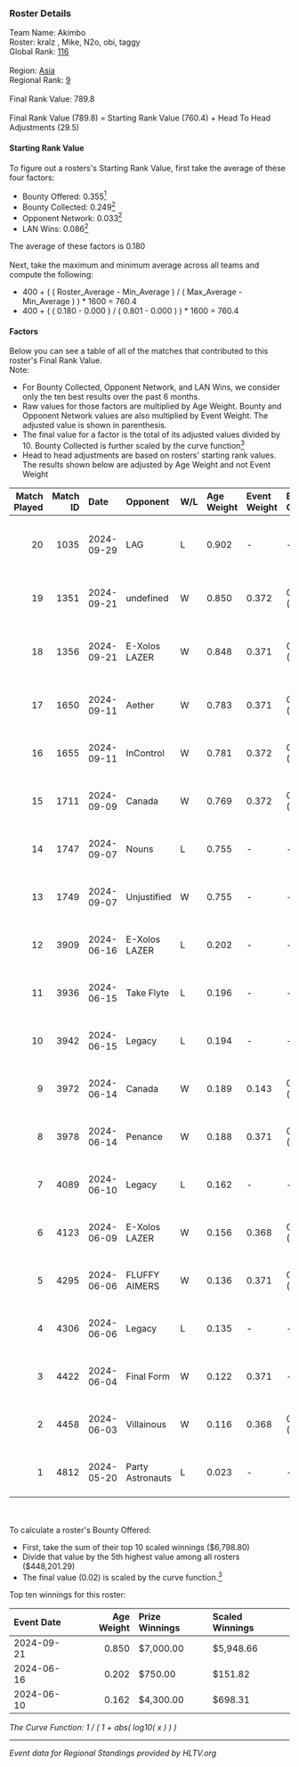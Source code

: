 ### Roster Details<br />
Team Name: Akimbo<br />
Roster: kralz , Mike, N2o, obi, taggy<br />
Global Rank: [116](../../standings_global_2024_11_13.md)<br />
<br />
Region: [Asia]( ../../standings_asia_2024_11_13.md)<br />
Regional Rank: [9]( ../../standings_asia_2024_11_13.md)<br />
<br />
Final Rank Value:  789.8<br />
<br />
Final Rank Value (789.8) = Starting Rank Value (760.4) + Head To Head Adjustments (29.5)<br />

#### Starting Rank Value<br />
To figure out a rosters's Starting Rank Value, first take the average of these four factors:<br />
- Bounty Offered: 0.355[<sup>1</sup>](#table2)
- Bounty Collected: 0.249[<sup>2</sup>](#table1)
- Opponent Network: 0.033[<sup>2</sup>](#table1)
- LAN Wins: 0.086[<sup>2</sup>](#table1)

The average of these factors is 0.180<br />
<br />
Next, take the maximum and minimum average across all teams and compute the following:<br />
- 400 + ( ( Roster_Average - Min_Average ) / ( Max_Average - Min_Average ) ) * 1600 = 760.4
- 400 + ( ( 0.180 - 0.000 ) / ( 0.801 - 0.000 ) ) * 1600 = 760.4


#### Factors<br />
Below you can see a table of all of the matches that contributed to this roster's Final Rank Value.<br />
Note:<br />

- For Bounty Collected, Opponent Network, and LAN Wins, we consider only the ten best results over the past 6 months.
- Raw values for those factors are multiplied by Age Weight. Bounty and Opponent Network values are also multiplied by Event Weight. The adjusted value is shown in parenthesis.
- The final value for a factor is the total of its adjusted values divided by 10. Bounty Collected is further scaled by the curve function[<sup>3</sup>](#curveFunction)
- Head to head adjustments are based on rosters' starting rank values. The results shown below are adjusted by Age Weight and not Event Weight
<span id="table1"></span><br />


| Match Played | Match ID | Date       | Opponent         | W/L | Age Weight | Event Weight | Bounty Collected | Opponent Network | LAN Wins  | H2H Adj. | Roster                             |
| -: | -: | :- | :- | :- | :- | :- | :- | :- | :- | -: | :- |
|           20 |     1035 | 2024-09-29 | LAG              | L   | 0.902      | -            | -                | -                | -         |   -18.71 | kralz , Mike, N2o, obi, taggy      |
|           19 |     1351 | 2024-09-21 | undefined        | W   | 0.850      | 0.372        | 0.009 (0.003)    | 0.228 (0.072)    | 0 (0.000) |    12.36 | kmrn, kralz , laxiee, N2o, obi     |
|           18 |     1356 | 2024-09-21 | E-Xolos LAZER    | W   | 0.848      | 0.371        | 0.008 (0.003)    | 0.349 (0.110)    | 0 (0.000) |    13.78 | kmrn, kralz , N2o, obi, taggy      |
|           17 |     1650 | 2024-09-11 | Aether           | W   | 0.783      | 0.371        | 0.000 (0.000)    | 0.090 (0.026)    | 0 (0.000) |     3.90 | kmrn, kralz , laxiee, N2o, obi     |
|           16 |     1655 | 2024-09-11 | InControl        | W   | 0.781      | 0.372        | 0.007 (0.002)    | 0.115 (0.033)    | 0 (0.000) |     9.11 | kmrn, kralz , laxiee, N2o, obi     |
|           15 |     1711 | 2024-09-09 | Canada           | W   | 0.769      | 0.372        | 0.003 (0.001)    | 0.115 (0.033)    | 0 (0.000) |     8.62 | kmrn, kralz , laxiee, N2o, obi     |
|           14 |     1747 | 2024-09-07 | Nouns            | L   | 0.755      | -            | -                | -                | -         |    -3.78 | kmrn, kralz , laxiee, N2o, obi     |
|           13 |     1749 | 2024-09-07 | Unjustified      | W   | 0.755      | -            | -                | -                | 1 (0.755) |     2.74 | kmrn, kralz , laxiee, N2o, obi     |
|           12 |     3909 | 2024-06-16 | E-Xolos LAZER    | L   | 0.202      | -            | -                | -                | -         |    -3.09 | calamity, kralz , laxiee, N2o, obi |
|           11 |     3936 | 2024-06-15 | Take Flyte       | L   | 0.196      | -            | -                | -                | -         |    -2.92 | calamity, kralz , laxiee, N2o, obi |
|           10 |     3942 | 2024-06-15 | Legacy           | L   | 0.194      | -            | -                | -                | -         |    -1.11 | calamity, kralz , laxiee, N2o, obi |
|            9 |     3972 | 2024-06-14 | Canada           | W   | 0.189      | 0.143        | 0.003 (0.000)    | 0.115 (0.003)    | 0 (0.000) |     2.36 | calamity, kralz , laxiee, N2o, obi |
|            8 |     3978 | 2024-06-14 | Penance          | W   | 0.188      | 0.371        | 0.001 (0.000)    | 0.085 (0.006)    | 0 (0.000) |     1.89 | calamity, kralz , laxiee, N2o, obi |
|            7 |     4089 | 2024-06-10 | Legacy           | L   | 0.162      | -            | -                | -                | -         |    -0.92 | calamity, kralz , laxiee, N2o, obi |
|            6 |     4123 | 2024-06-09 | E-Xolos LAZER    | W   | 0.156      | 0.368        | 0.008 (0.000)    | 0.349 (0.020)    | 0 (0.000) |     2.51 | calamity, kralz , laxiee, N2o, obi |
|            5 |     4295 | 2024-06-06 | FLUFFY AIMERS    | W   | 0.136      | 0.371        | 0.014 (0.001)    | 0.456 (0.023)    | 0 (0.000) |     2.35 | calamity, kralz , laxiee, N2o, obi |
|            4 |     4306 | 2024-06-06 | Legacy           | L   | 0.135      | -            | -                | -                | -         |    -0.75 | calamity, kralz , laxiee, N2o, obi |
|            3 |     4422 | 2024-06-04 | Final Form       | W   | 0.122      | 0.371        | -                | 0.011 (0.001)    | -         |     0.68 | calamity, kralz , laxiee, N2o, obi |
|            2 |     4458 | 2024-06-03 | Villainous       | W   | 0.116      | 0.368        | 0.000 (0.000)    | -                | -         |     0.74 | calamity, kralz , laxiee, N2o, obi |
|            1 |     4812 | 2024-05-20 | Party Astronauts | L   | 0.023      | -            | -                | -                | -         |    -0.27 | calamity, kralz , laxiee, N2o, obi |

<br />
<span id="table2"></span><br />
To calculate a roster's Bounty Offered:<br />

- First, take the sum of their top 10 scaled winnings ($6,798.80)
- Divide that value by the 5th highest value among all rosters ($448,201.29)
- The final value (0.02) is scaled by the curve function.[<sup>3</sup>](#curveFunction)

Top ten winnings for this roster:<br />

| Event Date | Age Weight | Prize Winnings | Scaled Winnings |
| :- | -: | :- | :- |
| 2024-09-21 |      0.850 | $7,000.00      | $5,948.66       |
| 2024-06-16 |      0.202 | $750.00        | $151.82         |
| 2024-06-10 |      0.162 | $4,300.00      | $698.31         |


<span id="curveFunction"></span>_The Curve Function: 1 / ( 1 + abs( log10( x ) ) )_<br />

---
_Event data for Regional Standings provided by HLTV.org_<br />
